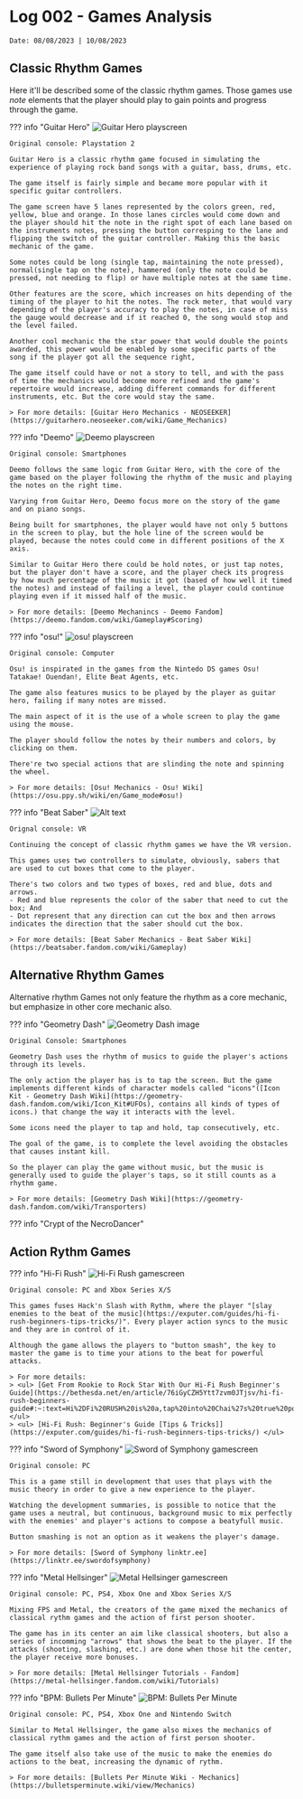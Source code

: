 # Log 002 - Games Analysis
`Date: 08/08/2023 | 10/08/2023`

## Classic Rhythm Games

Here it'll be described some of the classic rhythm games. Those games use _note_ elements that the player should play to gain points and progress through the game.

??? info "Guitar Hero"
    ![Guitar Hero playscreen](images/002-GuitarHero001.png)

    Original console: Playstation 2

    Guitar Hero is a classic rhythm game focused in simulating the experience of playing rock band songs with a guitar, bass, drums, etc.

    The game itself is fairly simple and became more popular with it specific guitar controllers.

    The game screen have 5 lanes represented by the colors green, red, yellow, blue and orange. In those lanes circles would come down and the player should hit the note in the right spot of each lane based on the instruments notes, pressing the button corresping to the lane and flipping the switch of the guitar controller. Making this the basic mechanic of the game.

    Some notes could be long (single tap, maintaining the note pressed), normal(single tap on the note), hammered (only the note could be pressed, not needing to flip) or have multiple notes at the same time.

    Other features are the score, which increases on hits depending of the timing of the player to hit the notes. The rock meter, that would vary depending of the player's accuracy to play the notes, in case of miss the gauge would decrease and if it reached 0, the song would stop and the level failed.

    Another cool mechanic the the star power that would double the points awarded, this power would be enabled by some specific parts of the song if the player got all the sequence right,

    The game itself could have or not a story to tell, and with the pass of time the mechanics would become more refined and the game's repertoire would increase, adding different commands for different instruments, etc. But the core would stay the same.

    > For more details: [Guitar Hero Mechanics - NEOSEEKER](https://guitarhero.neoseeker.com/wiki/Game_Mechanics)

??? info "Deemo"
    ![Deemo playscreen](images/002-Deemo001.png)

    Original console: Smartphones

    Deemo follows the same logic from Guitar Hero, with the core of the game based on the player following the rhythm of the music and playing the notes on the right time.

    Varying from Guitar Hero, Deemo focus more on the story of the game and on piano songs.

    Being built for smartphones, the player would have not only 5 buttons in the screen to play, but the hole line of the screen would be played, because the notes could come in different positions of the X axis.

    Similar to Guitar Hero there could be hold notes, or just tap notes, but the player don't have a score, and the player check its progress by how much percentage of the music it got (based of how well it timed the notes) and instead of failing a level, the player could continue playing even if it missed half of the music.

    > For more details: [Deemo Mechanincs - Deemo Fandom](https://deemo.fandom.com/wiki/Gameplay#Scoring)

??? info "osu!"
    ![osu! playscreen](images/002-osu001.png)

    Original console: Computer

    Osu! is inspirated in the games from the Nintedo DS games Osu! Tatakae! Ouendan!, Elite Beat Agents, etc.

    The game also features musics to be played by the player as guitar hero, failing if many notes are missed.

    The main aspect of it is the use of a whole screen to play the game using the mouse.

    The player should follow the notes by their numbers and colors, by clicking on them.

    There're two special actions that are slinding the note and spinning the wheel.

    > For more details: [Osu! Mechanics - Osu! Wiki](https://osu.ppy.sh/wiki/en/Game_mode#osu!)

??? info "Beat Saber"
    ![Alt text](images/002-BeatSaber001.png)

    Orignal console: VR

    Continuing the concept of classic rhythm games we have the VR version.

    This games uses two controllers to simulate, obviously, sabers that are used to cut boxes that come to the player.

    There's two colors and two types of boxes, red and blue, dots and arrows.
    - Red and blue represents the color of the saber that need to cut the box; And
    - Dot represent that any direction can cut the box and then arrows indicates the direction that the saber should cut the box.

    > For more details: [Beat Saber Mechanics - Beat Saber Wiki](https://beatsaber.fandom.com/wiki/Gameplay)

## Alternative Rhythm Games

Alternative rhythm Games not only feature the rhythm as a core mechanic, but emphasize in other core mechanic also.

??? info "Geometry Dash"
    ![Geometry Dash image](images/002-GeometryDash001.png)

    Original Console: Smartphones

    Geometry Dash uses the rhythm of musics to guide the player's actions through its levels.

    The only action the player has is to tap the screen. But the game implements different kinds of character models called "icons"([Icon Kit - Geometry Dash Wiki](https://geometry-dash.fandom.com/wiki/Icon_Kit#UFOs), contains all kinds of types of icons.) that change the way it interacts with the level.

    Some icons need the player to tap and hold, tap consecutively, etc.

    The goal of the game, is to complete the level avoiding the obstacles that causes instant kill.

    So the player can play the game without music, but the music is generally used to guide the player's taps, so it still counts as a rhythm game.

    > For more details: [Geometry Dash Wiki](https://geometry-dash.fandom.com/wiki/Transporters)

??? info "Crypt of the NecroDancer"

## Action Rythm Games

??? info "Hi-Fi Rush"
    ![Hi-Fi Rush gamescreen](images/002-HiFiRush001.png)

    Original console: PC and Xbox Series X/S

    This games fuses Hack'n Slash with Rythm, where the player "[slay enemies to the beat of the music](https://exputer.com/guides/hi-fi-rush-beginners-tips-tricks/)". Every player action syncs to the music and they are in control of it.

    Although the game allows the players to "button smash", the key to master the game is to time your ations to the beat for powerful attacks.

    > For more details:
    > <ul> [Get From Rookie to Rock Star With Our Hi-Fi Rush Beginner's Guide](https://bethesda.net/en/article/76iGyCZH5Ytt7zvm0JTjsv/hi-fi-rush-beginners-guide#:~:text=Hi%2DFi%20RUSH%20is%20a,tap%20into%20Chai%27s%20true%20power.) </ul>
    > <ul> [Hi-Fi Rush: Beginner's Guide [Tips & Tricks]](https://exputer.com/guides/hi-fi-rush-beginners-tips-tricks/) </ul>

??? info "Sword of Symphony"
    ![Sword of Symphony gamescreen](images/002-SwordOfSymphony001.png)

    Original console: PC

    This is a game still in development that uses that plays with the music theory in order to give a new experience to the player.

    Watching the development summaries, is possible to notice that the game uses a neutral, but continuous, background music to mix perfectly with the enemies' and player's actions to compose a beatyfull music.

    Button smashing is not an option as it weakens the player's damage.

    > For more details: [Sword of Symphony linktr.ee](https://linktr.ee/swordofsymphony)

??? info "Metal Hellsinger"
    ![Metal Hellsinger gamescreen](images/002-MetalHellsinger001.png)

    Original console: PC, PS4, Xbox One and Xbox Series X/S

    Mixing FPS and Metal, the creators of the game mixed the mechanics of classical rythm games and the action of first person shooter.

    The game has in its center an aim like classical shooters, but also a series of incomming "arrows" that shows the beat to the player. If the attacks (shooting, slashing, etc.) are done when those hit the center, the player receive more bonuses.

    > For more details: [Metal Hellsinger Tutorials - Fandom](https://metal-hellsinger.fandom.com/wiki/Tutorials)

??? info "BPM: Bullets Per Minute"
    ![BPM: Bullets Per Minute](images/002-BPMBulletsPerMinute001.png)

    Original console: PC, PS4, Xbox One and Nintendo Switch

    Similar to Metal Hellsinger, the game also mixes the mechanics of classical rythm games and the action of first person shooter.

    The game itself also take use of the music to make the enemies do actions to the beat, increasing the dynamic of rythm.

    > For more details: [Bullets Per Minute Wiki - Mechanics](https://bulletsperminute.wiki/view/Mechanics)